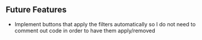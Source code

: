 ## Future Features 
* Implement buttons that apply the filters automatically so I do not need to comment out code in order to have them apply/removed 